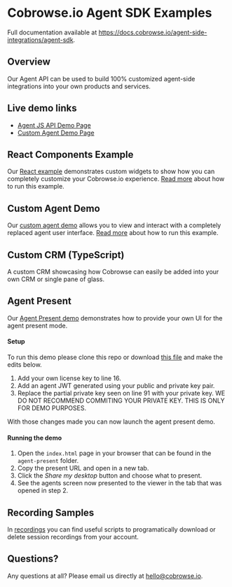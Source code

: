# Cobrowse.io Agent SDK Examples

Full documentation available at https://docs.cobrowse.io/agent-side-integrations/agent-sdk.

## Overview

Our Agent API can be used to build 100% customized agent-side integrations into your own products and services.

## Live demo links

- [Agent JS API Demo Page](https://cobrowseio.github.io/cobrowse-agent-sdk-examples/react-example/)
- [Custom Agent Demo Page](https://cobrowseio.github.io/cobrowse-agent-sdk-examples/custom-agent-demo/)

## React Components Example

Our [React example](https://cobrowseio.github.io/cobrowse-agent-sdk-examples/react-example/) demonstrates custom widgets to show how you can completely customize your Cobrowse.io experience. [Read more](./react-example) about how to run this example.


## Custom Agent Demo

Our [custom agent demo](https://cobrowseio.github.io/cobrowse-agent-sdk-examples/custom-agent-demo/) allows you to view and interact with a completely replaced agent user interface. [Read more](./custom-agent-demo) about how to run this example.

## Custom CRM (TypeScript)
A custom CRM showcasing how Cobrowse can easily be added into your own CRM or single pane of glass.

## Agent Present

Our [Agent Present demo](https://cobrowseio.github.io/cobrowse-agent-sdk-examples/agent-present/) demonstrates how to provide your own UI for the agent present mode.

#### Setup

To run this demo please clone this repo or download [this file](https://cobrowseio.github.io/cobrowse-agent-sdk-examples/agent-present/index.html) and make the edits below.

1. Add your own license key to line 16.
2. Add an agent JWT generated using your public and private key pair.
3. Replace the partial private key seen on line 91 with your private key. WE DO NOT RECOMMEND COMMITING YOUR PRIVATE KEY. THIS IS ONLY FOR DEMO PURPOSES.

With those changes made you can now launch the agent present demo.

#### Running the demo

1. Open the `index.html` page in your browser that can be found in the `agent-present` folder.
2. Copy the present URL and open in a new tab.
3. Click the *Share my desktop* button and choose what to present.
4. See the agents screen now presented to the viewer in the tab that was opened in step 2.

## Recording Samples

In [recordings](recordings/) you can find useful scripts to programatically download or delete session recordings from your account.

## Questions?
Any questions at all? Please email us directly at [hello@cobrowse.io](mailto:hello@cobrowse.io).
